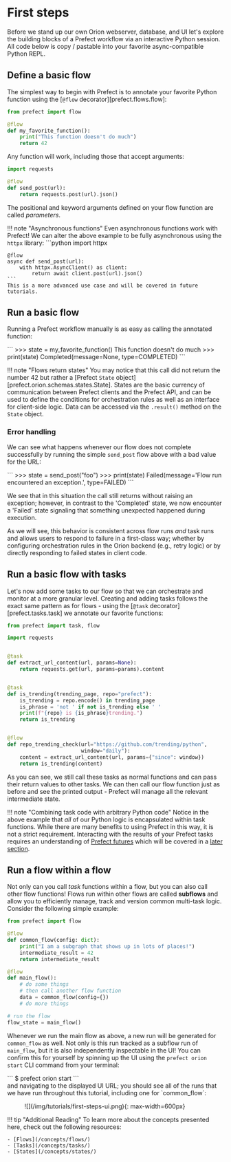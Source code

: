 # First steps

Before we stand up our own Orion webserver, database, and UI let's explore the building blocks of a Prefect workflow via an interactive Python session.  All code below is copy / pastable into your favorite async-compatible Python REPL.

## Define a basic flow

The simplest way to begin with Prefect is to annotate your favorite Python function using the [`@flow` decorator][prefect.flows.flow]:

```python
from prefect import flow

@flow
def my_favorite_function():
    print("This function doesn't do much")
    return 42
```

Any function will work, including those that accept arguments:

```python
import requests

@flow
def send_post(url):
    return requests.post(url).json()
```

The positional and keyword arguments defined on your flow function are called _parameters_.

!!! note "Asynchronous functions"
    Even asynchronous functions work with Prefect!  We can alter the above example to be fully asynchronous using the `httpx` library:
    ```python
    import httpx

    @flow
    async def send_post(url):
        with httpx.AsyncClient() as client:
            return await client.post(url).json()
    ```
    This is a more advanced use case and will be covered in future tutorials.

## Run a basic flow

Running a Prefect workflow manually is as easy as calling the annotated function:

<div class="termy">
```
>>> state = my_favorite_function()
This function doesn't do much
>>> print(state)
Completed(message=None, type=COMPLETED)
```
</div>

!!! note "Flows return states"
    You may notice that this call did not return the number 42 but rather a [Prefect `State` object][prefect.orion.schemas.states.State].
    States are the basic currency of communication between Prefect clients and the Prefect API, and can be used to define the conditions 
    for orchestration rules as well as an interface for client-side logic.  Data can be accessed via the `.result()` method on the `State` object.


### Error handling

We can see what happens whenever our flow does not complete successfully by running the simple `send_post` flow above with a bad value for the URL:
<div class="termy">
```
>>> state = send_post("foo")
>>> print(state)
Failed(message='Flow run encountered an exception.', type=FAILED)
```
</div>

We see that in this situation the call still returns without raising an exception; however, in contrast to the 'Completed' state, we now encounter a 'Failed' state signaling that something unexpected happened during execution.

As we will see, this behavior is consistent across flow runs _and_ task runs and allows users to respond to failure in a first-class way; whether by configuring orchestration rules in the Orion backend (e.g., retry logic) or by directly responding to failed states in client code.

## Run a basic flow with tasks

Let's now add some tasks to our flow so that we can orchestrate and monitor at a more granular level.  Creating and adding tasks follows the exact same pattern as for flows - using the [`@task` decorator][prefect.tasks.task] we annotate our favorite functions:

```python
from prefect import task, flow

import requests


@task
def extract_url_content(url, params=None):
    return requests.get(url, params=params).content


@task
def is_trending(trending_page, repo="prefect"):
    is_trending = repo.encode() in trending_page
    is_phrase = 'not ' if not is_trending else ' '
    print(f"{repo} is {is_phrase}trending.")
    return is_trending


@flow
def repo_trending_check(url="https://github.com/trending/python", 
                        window="daily"):
    content = extract_url_content(url, params={"since": window})
    return is_trending(content)
```

As you can see, we still call these tasks as normal functions and can pass their return values to other tasks.  We can then
call our flow function just as before and see the printed output - Prefect will manage all the relevant intermediate state.

!!! note "Combining task code with arbitrary Python code"
    Notice in the above example that *all* of our Python logic is encapsulated within task functions. While there are many benefits to using Prefect in this way, it is not a strict requirement.  Interacting with the results of your Prefect tasks requires an understanding of [Prefect futures](/api-ref/prefect/futures/) which will be covered in a [later section](/tutorials/futures-and-parallelism/).

## Run a flow within a flow

Not only can you call _task_ functions within a flow, but you can also call other flow functions! Flows run within other flows are called **subflows** and allow you to efficiently manage, track and version common multi-task logic.  Consider the following simple example:

```python
from prefect import flow

@flow
def common_flow(config: dict):
    print("I am a subgraph that shows up in lots of places!")
    intermediate_result = 42
    return intermediate_result

@flow
def main_flow():
    # do some things
    # then call another flow function
    data = common_flow(config={})
    # do more things

# run the flow
flow_state = main_flow()
```

Whenever we run the main flow as above, a new run will be generated for `common_flow` as well.  Not only is this run tracked as a subflow run of `main_flow`, but it is also independently inspectable in the UI!  You can confirm this for yourself by spinning up the UI using the `prefect orion start` CLI command from your terminal:

<div class="termy">
```
$ prefect orion start
```
</div>
and navigating to the displayed UI URL; you should see all of the runs that we have run throughout this tutorial, including one for `common_flow`:

<figure markdown=1>
![](/img/tutorials/first-steps-ui.png){: max-width=600px}
</figure>

!!! tip "Additional Reading"
    To learn more about the concepts presented here, check out the following resources:

    - [Flows](/concepts/flows/)
    - [Tasks](/concepts/tasks/)
    - [States](/concepts/states/)
